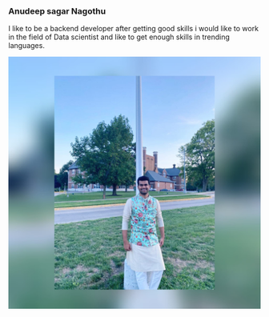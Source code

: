 ### Anudeep sagar Nagothu

I like to be a backend developer  after getting good skills i would like to work in the field of Data scientist and like to get enough skills in trending languages.

![Anudeep image](Anudeep.jpeg)


